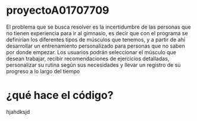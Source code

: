 # proyectoA01707709
El problema que se busca resolver es la incertidumbre de las personas que no tienen experiencia para ir al gimnasio, es decir que 
con el programa se definirían los diferentes tipos de músculos que tenemos, y a partir de ahí desarrollar un entrenamiento personalizado 
para personas que no saben por donde empezar. Los usuarios podrán seleccionar el músculo que desean trabajar, recibir recomendaciones de ejercicios 
detalladas, personalizar su rutina según sus necesidades y llevar un registro de su progreso a lo largo del tiempo
 
 # ¿qué hace el código?
 hjahdksjd
